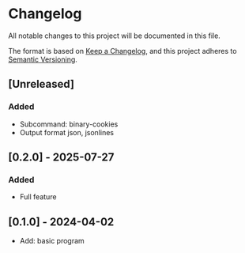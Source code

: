 # Changelog

All notable changes to this project will be documented in this file.

The format is based on [Keep a Changelog](https://keepachangelog.com/en/1.1.0/),
and this project adheres to [Semantic Versioning](https://semver.org/spec/v2.0.0.html).

## [Unreleased]

### Added

- Subcommand: binary-cookies
- Output format json, jsonlines

## [0.2.0] - 2025-07-27

### Added

- Full feature

## [0.1.0] - 2024-04-02

- Add: basic program
